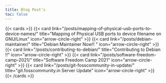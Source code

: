 ```yaml
---
title: Blog Post's
toc: false
---
```


{{< cards >}}
  {{< card link="/posts/mapping-of-physical-usb-ports-to-device-names/" title="Mapping of Physical USB ports to device filename on GNU/Linux" icon="arrow-circle-right"  >}}
  {{< card link="/posts/debian-maintainer/" title="Debian Maintainer Now!! " icon="arrow-circle-right"  >}}
  {{< card link="/posts/contributing-to-debian/" title="Contributing to Debian !!" icon="arrow-circle-right"  >}}
  {{< card link="/posts/software-freedom-camp-2021/" title="Software Freedom Camp 2021" icon="arrow-circle-right"  >}}
  {{< card link="/posts/git-fosscommunity-in-update/" title="git.fosscommunity.in Server Update" icon="arrow-circle-right"  >}}
{{< /cards >}}



